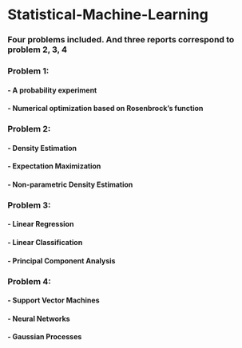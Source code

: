 # Statistical-Machine-Learning
### Four problems included. And three reports correspond to problem 2, 3, 4
### Problem 1:
#### - A probability experiment
#### - Numerical optimization based on Rosenbrock’s function
### Problem 2:
#### - Density Estimation
#### - Expectation Maximization
#### - Non-parametric Density Estimation
### Problem 3:
#### - Linear Regression
#### - Linear Classification
#### - Principal Component Analysis
### Problem 4:
#### - Support Vector Machines
#### - Neural Networks
#### - Gaussian Processes
